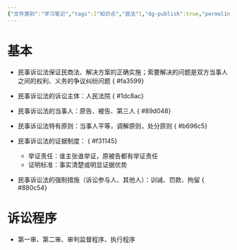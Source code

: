 ```yaml
---
{"文件类别":"学习笔记","tags":["知识点","民法"],"dg-publish":true,"permalink":"/学习笔记studyup/民法总论/民事诉讼法/","dgPassFrontmatter":true,"created":"2024-09-12T11:21:22.401+08:00","updated":"2024-10-25T12:20:03.756+08:00"}
---
```


# 基本
- 民事诉讼法保证民商法、解决方案的正确实施；索要解决的问题是双方当事人之间的权利、义务的争议纠纷问题
{ #fa3599}

- 民事诉讼法的诉讼主体：人民法院
{ #1dc8ac}

- 民事诉讼法的当事人：原告、被告、第三人
{ #89d048}

- 民事诉讼法特有原则：当事人平等，调解原则，处分原则
{ #b696c5}

- 民事诉讼法的证据制度：
{ #f31145}

	- 举证责任：谁主张谁举证，原被告都有举证责任
	- 证明标准：事实清楚或明显证据优势
- 民事诉讼法的强制措施（诉讼参与人、其他人）：训诫、罚款、拘留
{ #880c54}

# 诉讼程序
- 第一审、第二审、审判监督程序、执行程序